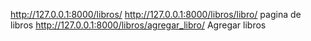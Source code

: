 http://127.0.0.1:8000/libros/
http://127.0.0.1:8000/libros/libro/ pagina de libros
http://127.0.0.1:8000/libros/agregar_libro/ Agregar libros
